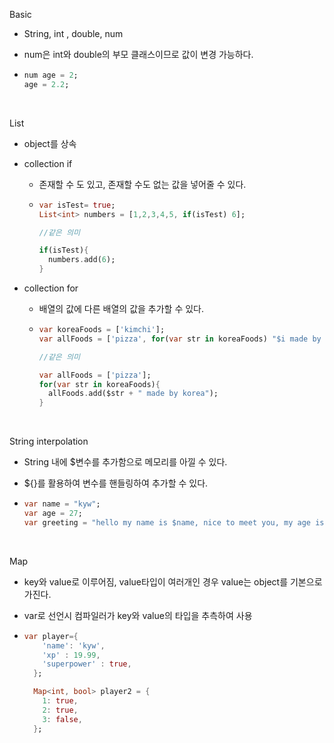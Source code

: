 Basic

- String, int , double, num

- num은 int와 double의 부모 클래스이므로 값이 변경 가능하다.

- ```dart
  num age = 2;
  age = 2.2;
  ```

  ​

List

- object를 상속

- collection if

  - 존재할 수 도 있고, 존재할 수도 없는 값을 넣어줄 수 있다.

  - ```dart
    var isTest= true;
    List<int> numbers = [1,2,3,4,5, if(isTest) 6];

    //같은 의미

    if(isTest){
      numbers.add(6);
    }
    ```

- collection for

  - 배열의 값에 다른 배열의 값을 추가할 수 있다.

  - ```dart
    var koreaFoods = ['kimchi'];
    var allFoods = ['pizza', for(var str in koreaFoods) "$i made by korea"];

    //같은 의미

    var allFoods = ['pizza'];
    for(var str in koreaFoods){
      allFoods.add($str + " made by korea");
    }
    ```

    ​



String interpolation

- String 내에 $변수를 추가함으로 메모리를 아낄 수 있다.

- ${}를 활용하여 변수를 핸들링하여 추가할 수 있다.

- ```dart
  var name = "kyw";
  var age = 27;
  var greeting = "hello my name is $name, nice to meet you, my age is ${age + 3}";
  ```

  ​

Map

- key와 value로 이루어짐, value타입이 여러개인 경우  value는 object를 기본으로 가진다.

- var로 선언시 컴파일러가 key와 value의 타입을 추측하여 사용

- ```dart
  var player={
      'name': 'kyw',
      'xp' : 19.99,
      'superpower' : true,
    };

    Map<int, bool> player2 = {
      1: true,
      2: true,
      3: false,
    };
  ```

  ​